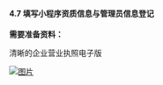 #### 4.7 填写小程序资质信息与管理员信息登记

**需要准备资料：**

清晰的企业营业执照电子版

[![图片](http://qrs.3l7c.com/shareyou/doc/pro/6feb8257-d0e5-4d27-a43d-ca0de967ecf9.051.png "图片")](http://qrs.3l7c.com/shareyou/doc/pro/6feb8257-d0e5-4d27-a43d-ca0de967ecf9.051.png)